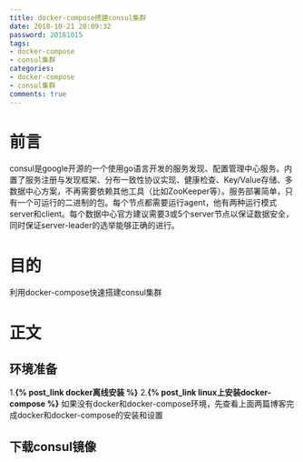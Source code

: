 ```yaml
---
title: docker-compose搭建consul集群
date: 2018-10-21 20:09:32
password: 20181015
tags:
- docker-compose
- consul集群
categories:
- docker-compose
- consul集群
comments: true
---
```

# 前言
consul是google开源的一个使用go语言开发的服务发现、配置管理中心服务。内置了服务注册与发现框架、分布一致性协议实现、健康检查、Key/Value存储、多数据中心方案，不再需要依赖其他工具（比如ZooKeeper等）。服务部署简单，只有一个可运行的二进制的包。每个节点都需要运行agent，他有两种运行模式server和client。每个数据中心官方建议需要3或5个server节点以保证数据安全，同时保证server-leader的选举能够正确的进行。
# 目的
利用docker-compose快速搭建consul集群

<!-- more -->

# 正文
## 环境准备
1.**{% post_link docker离线安装 %}**
2.**{% post_link linux上安装docker-compose %}**
如果没有docker和docker-compose环境，先查看上面两篇博客完成docker和docker-compose的安装和设置

## 下载consul镜像
